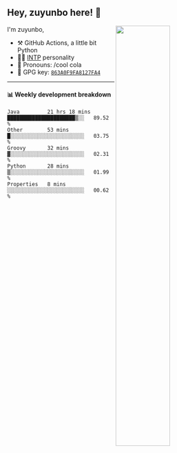 

## Hey, zuyunbo here! :wave: 
[<img align="right" width="50%" src="https://github-readme-stats.vercel.app/api?username=zuyunbo&theme=dark&show_icons=true">](https://metrics.lecoq.io/ouuan?template=classic)

I'm zuyunbo,

-   :hammer_and_pick: GitHub Actions, a little bit Python
-   :man_scientist: [INTP](https://www.16personalities.com/profiles/3302586f07ca3) personality
-   :man: Pronouns: /cool cola
-   :key: GPG key: [`863A0F9FA8127FA4`](https://github.com/zuyunbo.gpg)

---

#### :bar_chart: Weekly development breakdown
<!--START_SECTION:waka-->
```text
Java         21 hrs 18 mins  ██████████████████████▒░░   89.52 % 
Other        53 mins         █░░░░░░░░░░░░░░░░░░░░░░░░   03.75 % 
Groovy       32 mins         ▓░░░░░░░░░░░░░░░░░░░░░░░░   02.31 % 
Python       28 mins         ▒░░░░░░░░░░░░░░░░░░░░░░░░   01.99 % 
Properties   8 mins          ░░░░░░░░░░░░░░░░░░░░░░░░░   00.62 % 
```
<!--END_SECTION:waka-->

